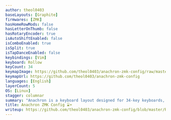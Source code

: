 ```yaml
---
author: theol0403
baseLayouts: [Graphite]
firmwares: [ZMK]
hasHomeRowMods: false
hasLetterOnThumb: false
hasRotaryEncoder: true
isAutoShiftEnabled: false
isComboEnabled: true
isSplit: true
isTapDanceEnabled: false
keybindings: [Vim]
keyboard: Rollow
keyCount: 34
keymapImage: https://github.com/theol0403/anachron-zmk-config/raw/master/assets/v1.2.0.png
keymapUrl: https://github.com/theol0403/anachron-zmk-config
languages: [English]
layerCount: 5
OS: [Linux]
stagger: columnar
summary: "Anachron is a keyboard layout designed for 34-key keyboards, implemented with ZMK. It aims to provide a fast, intuitive, and cohesive typing experience. It is similar to trilayer-based layouts such as callum or seniply, but provides a unique layer design and additional features taking advantage of ZMK. The implementation has been heavily inspired by the work of urob."
title: Anachron ZMK Config ⌛⌨️
writeup: https://github.com/theol0403/anachron-zmk-config/blob/master/README.md
---
```


